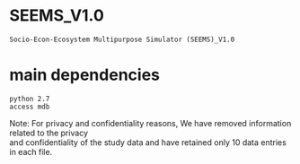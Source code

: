 # SEEMS_V1.0
    Socio-Econ-Ecosystem Multipurpose Simulator (SEEMS)_V1.0
# main dependencies
    python 2.7
    access mdb

Note: For privacy and confidentiality reasons, We have removed information related to the privacy   
and confidentiality of the study data and have retained only 10 data entries in each file.

